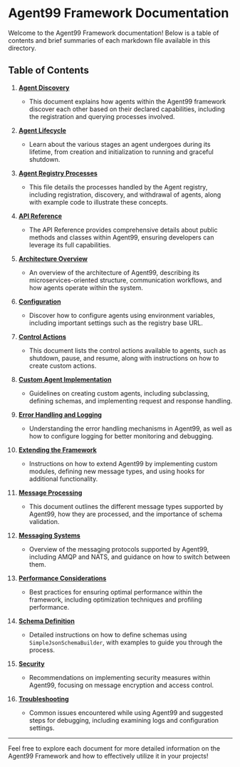 # Agent99 Framework Documentation

Welcome to the Agent99 Framework documentation! Below is a table of contents and brief summaries of each markdown file available in this directory.

## Table of Contents

1. **[Agent Discovery](Agent_Discovery.md)**
      - This document explains how agents within the Agent99 framework discover each other based on their declared capabilities, including the registration and querying processes involved.

2. **[Agent Lifecycle](Agent_Lifecycle.md)**
      - Learn about the various stages an agent undergoes during its lifetime, from creation and initialization to running and graceful shutdown.

3. **[Agent Registry Processes](Agent_Registry_Processes.md)**
      - This file details the processes handled by the Agent registry, including registration, discovery, and withdrawal of agents, along with example code to illustrate these concepts.

4. **[API Reference](API_Reference.md)**
      - The API Reference provides comprehensive details about public methods and classes within Agent99, ensuring developers can leverage its full capabilities.

5. **[Architecture Overview](Architecture_Overview.md)**
      - An overview of the architecture of Agent99, describing its microservices-oriented structure, communication workflows, and how agents operate within the system.

6. **[Configuration](Configuration.md)**
      - Discover how to configure agents using environment variables, including important settings such as the registry base URL.

7. **[Control Actions](Control_Actions.md)**
      - This document lists the control actions available to agents, such as shutdown, pause, and resume, along with instructions on how to create custom actions.

8. **[Custom Agent Implementation](Custom_Agent_Implementation.md)**
      - Guidelines on creating custom agents, including subclassing, defining schemas, and implementing request and response handling.

9. **[Error Handling and Logging](Error_Handling_and_Logging.md)**
      - Understanding the error handling mechanisms in Agent99, as well as how to configure logging for better monitoring and debugging.

10. **[Extending the Framework](Extending_the_Framework.md)**
      - Instructions on how to extend Agent99 by implementing custom modules, defining new message types, and using hooks for additional functionality.

11. **[Message Processing](Message_Processing.md)**
      - This document outlines the different message types supported by Agent99, how they are processed, and the importance of schema validation.

12. **[Messaging Systems](Messaging_Systems.md)**
      - Overview of the messaging protocols supported by Agent99, including AMQP and NATS, and guidance on how to switch between them.

13. **[Performance Considerations](Performance_Considerations.md)**
      - Best practices for ensuring optimal performance within the framework, including optimization techniques and profiling performance.

14. **[Schema Definition](Schema_Definition.md)**
      - Detailed instructions on how to define schemas using `SimpleJsonSchemaBuilder`, with examples to guide you through the process.

15. **[Security](Security.md)**
      - Recommendations on implementing security measures within Agent99, focusing on message encryption and access control.

16. **[Troubleshooting](Troubleshooting.md)**
      - Common issues encountered while using Agent99 and suggested steps for debugging, including examining logs and configuration settings.

---

Feel free to explore each document for more detailed information on the Agent99 Framework and how to effectively utilize it in your projects!


